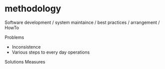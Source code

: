# methodology
Software development / system maintaince / best practices / arrangement / HowTo

Problems
  - Inconsistence 
  - Various steps to every day operations
  
Solutions
Measures 
